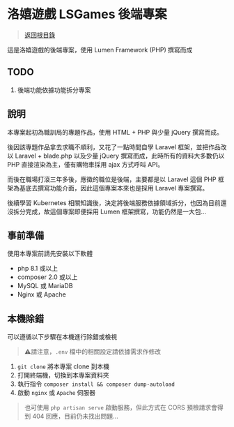 # 洛嬉遊戲 LSGames 後端專案

> [返回根目錄](../../README.md)

這是洛嬉遊戲的後端專案，使用 Lumen Framework (PHP) 撰寫而成

## TODO

1. 後端功能依據功能拆分專案

## 說明

本專案起初為職訓局的專題作品，使用 HTML + PHP 與少量 jQuery 撰寫而成。

後因該專題作品拿去求職不順利，又花了一點時間自學 Laravel 框架，並把作品改以 Laravel + blade.php 以及少量 jQuery 撰寫而成，此時所有的資料大多數仍以 PHP 直接渲染為主，僅有購物車採用 ajax 方式呼叫 API。

而後在職場打滾三年多後，應徵的職位是後端，主要都是以 Laravel 這個 PHP 框架為基底去撰寫功能介面，因此這個專案本來也是採用 Laravel 專案撰寫。

後續學習 Kubernetes 相關知識後，決定將後端服務依據領域拆分，也因為目前還沒拆分完成，故這個專案即便採用 Lumen 框架撰寫，功能仍然是一大包...

## 事前準備

使用本專案前請先安裝以下軟體

- php 8.1 或以上
- composer 2.0 或以上
- MySQL 或 MariaDB
- Nginx 或 Apache

## 本機除錯

可以遵循以下步驟在本機進行除錯或檢視

> ⚠️請注意，`.env` 檔中的相關設定請依據需求作修改

1. `git clone` 將本專案 clone 到本機
2. 打開終端機，切換到本專案資料夾
3. 執行指令 `composer install && composer dump-autoload`
4. 啟動 `nginx` 或 `Apache` 伺服器

  > 也可使用 `php artisan serve` 啟動服務，但此方式在 CORS 預檢請求會得到 404 回應，目前仍未找出問題...
